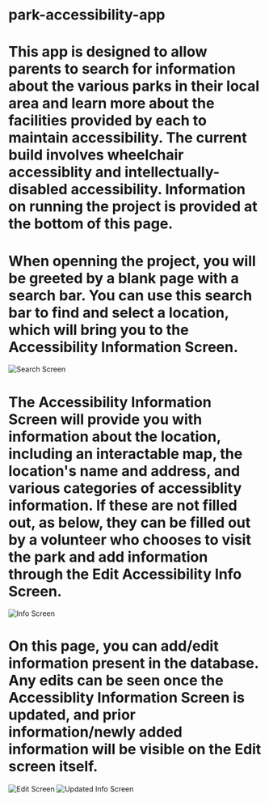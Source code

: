 # park-accessibility-app
 
# This app is designed to allow parents to search for information about the various parks in their local area and learn more about the facilities provided by each to maintain accessibility. The current build involves wheelchair accessiblity and intellectually-disabled accessibility. Information on running the project is provided at the bottom of this page.

# When openning the project, you will be greeted by a blank page with a search bar. You can use this search bar to find and select a location, which will bring you to the Accessibility Information Screen.
![Search Screen](search_page.PNG)

# The Accessibility Information Screen will provide you with information about the location, including an interactable map, the location's name and address, and various categories of accessiblity information. If these are not filled out, as below, they can be filled out by a volunteer who chooses to visit the park and add information through the Edit Accessibility Info Screen.
![Info Screen](info_page.PNG)

# On this page, you can add/edit information present in the database. Any edits can be seen once the Accessiblity Information Screen is updated, and prior information/newly added information will be visible on the Edit screen itself.
![Edit Screen](edit_info.PNG)
![Updated Info Screen](update_info_page.PNG)
